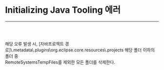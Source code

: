 <h1>Initializing Java Tooling 에러</h1><hr>
<br><br>

<p>해당 오류 발생 시, [자바프로젝트 경로]\.metadata\.plugins\org.eclipse.core.resources\.projects 해당 폴더 이하의 폴더 중<br>
RemoteSystemsTempFiles를 제외한 모든 폴더를 삭제한다.</p>
